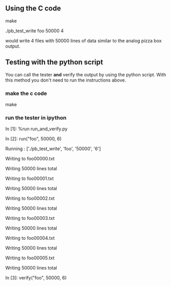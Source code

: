 ## Using the C code
make

./pb_test_write foo 50000 4

would write 4 files with 50000 lines of data similar to the analog pizza box
output.


## Testing with the python script
You can call the tester **and** verify the output by using the python script.
With this method you don't need to run the instructions above.

### make the c code
make
### run the tester in ipython
In [1]: %run run_and_verify.py

In [2]: run("foo", 50000, 6)

Running : ['./pb_test_write', 'foo', '50000', '6']

Writing to foo00000.txt

Writing 50000 lines total

Writing to foo00001.txt

Writing 50000 lines total

Writing to foo00002.txt

Writing 50000 lines total

Writing to foo00003.txt

Writing 50000 lines total

Writing to foo00004.txt

Writing 50000 lines total

Writing to foo00005.txt

Writing 50000 lines total

In [3]: verify("foo", 50000, 6)


